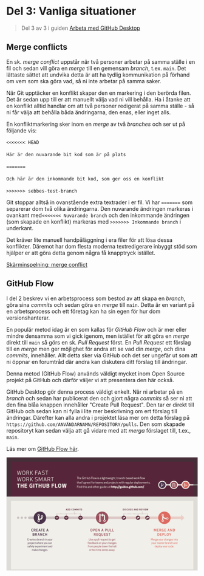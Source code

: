# Del 3: Vanliga situationer

> Del 3 av 3 i guiden [Arbeta med GitHub Desktop](working-with-github-desktop.md)

## Merge conflicts

En sk. *merge conflict* uppstår när två personer arbetar på samma ställe i en
fil och sedan vill göra en *merge* till en gemensam *branch*, t.ex. `main`. Det
lättaste sättet att undvika detta är att ha tydlig kommunikation på förhand om
vem som ska göra vad, så ni inte arbetar på samma saker.

När Git upptäcker en konflikt skapar den en markering i den berörda filen. Det
är sedan upp till er att manuellt välja vad ni vill behålla. Ha i åtanke att en
konflikt alltid handlar om att två personer redigerat på samma ställe - så ni
får välja att behålla båda ändringarna, den enas, eller inget alls.

En konfliktmarkering sker inom en *merge* av två *branches* och ser ut på
följande vis:

```
<<<<<<< HEAD

Här är den nuvarande bit kod som är på plats

=======

Och här är den inkommande bit kod, som ger oss en konflikt

>>>>>>> sebbes-test-branch
```

Git stoppar alltså in ovanstående extra textrader i er fil. Vi har `=======` som
separerar dom två olika ändringarna. Den nuvarande ändringen markeras i ovankant
med`<<<<<<< Nuvarande branch` och den inkommande ändringen (som skapade en
konflikt) markeras med `>>>>>>> Inkommande branch` i underkant.

Det kräver lite manuell handpåläggning i era filer för att lösa dessa
konflikter. Däremot har dom flesta moderna textredigerare inbyggt stöd som
hjälper er att göra detta genom några få knapptryck istället.

[Skärminspelning: merge conflict](assets/V07-merge-conflict.mp4)

## GitHub Flow

I del 2 beskrev vi en arbetsprocess som bestod av att skapa en *branch*, göra
sina *commits* och sedan göra en *merge* till `main`. Detta är en variant på en
arbetsprocess och ett företag kan ha sin egen för hur dom versionshanterar.

En populär metod idag är en som kallas för *GitHub Flow* och är mer eller mindre
densamma som vi gick igenom, men istället för att göra en *merge* direkt till
`main` så görs en sk. *Pull Request* först. En *Pull Request* ett förslag till
en *merge* men ger möjlighet för andra att se vad din *merge*, och dina
*commits*, innehåller. Allt detta sker via GitHub och det ser ungefär ut som att
ni öppnar en forumtråd där andra kan diskutera ditt förslag till ändringar.

Denna metod (GitHub Flow) används väldigt mycket inom Open Source projekt på
GitHub och därför väljer vi att presentera den här också.

GitHub Desktop gör denna process väldigt enkelt. När ni arbetar på en *branch*
och sedan har publicerat den och gjort några *commits* så ser ni att den fina
blåa knappen innehåller "Create Pull Request". Den tar er direkt till GitHub och
sedan kan ni fylla i lite mer beskrivning om ert förslag till ändringar.
Därefter kan alla andra i projektet läsa mer om detta förslag på
`https://github.com/ANVÄNDARNAMN/REPOSITORY/pulls`. Den som skapade repositoryt
kan sedan välja att gå vidare med att *merga* förslaget till, t.ex., `main`.

Läs mer om [GitHub Flow här](https://docs.github.com/en/get-started/quickstart/github-flow).

![GitHub Flow](assets/github-flow.png)
